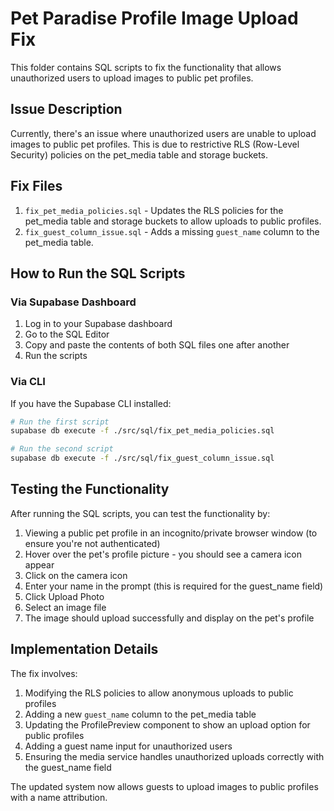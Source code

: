 # Pet Paradise Profile Image Upload Fix

This folder contains SQL scripts to fix the functionality that allows unauthorized users to upload images to public pet profiles.

## Issue Description

Currently, there's an issue where unauthorized users are unable to upload images to public pet profiles. This is due to restrictive RLS (Row-Level Security) policies on the pet_media table and storage buckets.

## Fix Files

1. `fix_pet_media_policies.sql` - Updates the RLS policies for the pet_media table and storage buckets to allow uploads to public profiles.
2. `fix_guest_column_issue.sql` - Adds a missing `guest_name` column to the pet_media table.

## How to Run the SQL Scripts

### Via Supabase Dashboard

1. Log in to your Supabase dashboard
2. Go to the SQL Editor
3. Copy and paste the contents of both SQL files one after another
4. Run the scripts

### Via CLI

If you have the Supabase CLI installed:

```bash
# Run the first script
supabase db execute -f ./src/sql/fix_pet_media_policies.sql

# Run the second script
supabase db execute -f ./src/sql/fix_guest_column_issue.sql
```

## Testing the Functionality

After running the SQL scripts, you can test the functionality by:

1. Viewing a public pet profile in an incognito/private browser window (to ensure you're not authenticated)
2. Hover over the pet's profile picture - you should see a camera icon appear
3. Click on the camera icon
4. Enter your name in the prompt (this is required for the guest_name field)
5. Click Upload Photo
6. Select an image file
7. The image should upload successfully and display on the pet's profile

## Implementation Details

The fix involves:

1. Modifying the RLS policies to allow anonymous uploads to public profiles
2. Adding a new `guest_name` column to the pet_media table
3. Updating the ProfilePreview component to show an upload option for public profiles
4. Adding a guest name input for unauthorized users
5. Ensuring the media service handles unauthorized uploads correctly with the guest_name field

The updated system now allows guests to upload images to public profiles with a name attribution. 